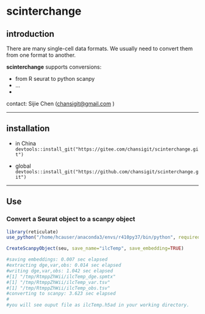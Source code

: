 # scinterchange

## introduction

There are many single-cell data formats. We usually need to convert them from one format to another. 

**scinterchange** supports conversions:

- from R seurat to python scanpy
- ...
- 

contact: Sijie Chen (chansigit@gmail.com )

---

## installation

- in China `devtools::install_git("https://gitee.com/chansigit/scinterchange.git")`

- global `devtools::install_git("https://github.com/chansigit/scinterchange.git")`

---

## Use

### Convert a Seurat object to a scanpy object

```R
library(reticulate)
use_python("/home/hcauser/anaconda3/envs/r410py37/bin/python", required = T)

CreateScanpyObject(seu, save_name="ilcTemp", save_embedding=TRUE)

#saving embeddings: 0.007 sec elapsed
#extracting dge,var,obs: 0.014 sec elapsed
#writing dge,var,obs: 1.042 sec elapsed
#[1] "/tmp/RtmppZhWii/ilcTemp_dge.spmtx"
#[1] "/tmp/RtmppZhWii/ilcTemp_var.tsv"
#[1] "/tmp/RtmppZhWii/ilcTemp_obs.tsv"
#converting to scanpy: 3.623 sec elapsed
# 
#you will see ouput file as ilcTemp.h5ad in your working directory.
```

